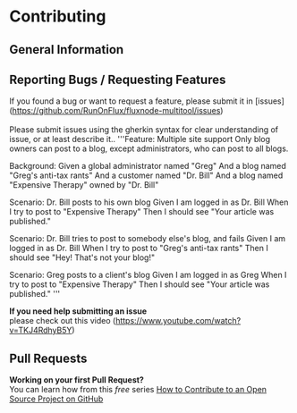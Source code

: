 # Contributing <br>

## General Information <br>


## Reporting Bugs / Requesting Features <br>
If you found a bug or want to request a feature, please submit it in [issues] <br> 
(https://github.com/RunOnFlux/fluxnode-multitool/issues)<br> <br>
Please submit issues using the gherkin syntax for clear understanding of issue, or at least describe it..
'''Feature: Multiple site support
  Only blog owners can post to a blog, except administrators,
  who can post to all blogs.

  Background:
    Given a global administrator named "Greg"
    And a blog named "Greg's anti-tax rants"
    And a customer named "Dr. Bill"
    And a blog named "Expensive Therapy" owned by "Dr. Bill"

  Scenario: Dr. Bill posts to his own blog
    Given I am logged in as Dr. Bill
    When I try to post to "Expensive Therapy"
    Then I should see "Your article was published."

  Scenario: Dr. Bill tries to post to somebody else's blog, and fails
    Given I am logged in as Dr. Bill
    When I try to post to "Greg's anti-tax rants"
    Then I should see "Hey! That's not your blog!"

  Scenario: Greg posts to a client's blog
    Given I am logged in as Greg
    When I try to post to "Expensive Therapy"
    Then I should see "Your article was published." '''

**If you need help submitting an issue**<br>
please check out this video (https://www.youtube.com/watch?v=TKJ4RdhyB5Y)

## Pull Requests
**Working on your first Pull Request?** <br>
You can learn how from this *free* series [How to Contribute to an Open Source Project on GitHub](https://egghead.io/series/how-to-contribute-to-an-open-source-project-on-github)
